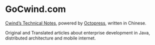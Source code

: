 # GoCwind.com
[Cwind’s Technical Notes](http://gocwind.com/), powered by [Octopress](http://octopress.org/), written in Chinese.

Original and Translated articles about enterprise development in Java, distributed architecture and mobile internet.

